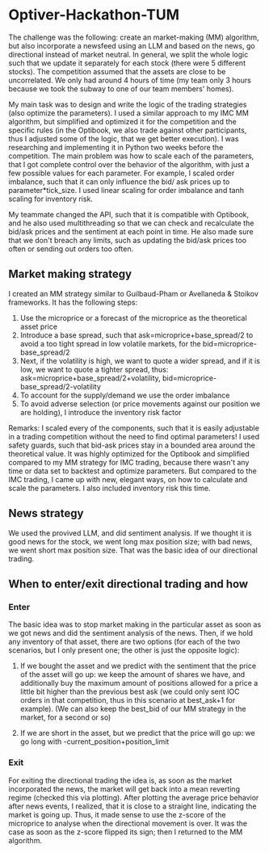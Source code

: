 # Optiver-Hackathon-TUM
The challenge was the following: create an market-making (MM) algorithm, but also incorporate a newsfeed using an LLM and based on the news, go directional instead of market neutral.
In general, we split the whole logic such that we update it separately for each stock (there were 5 different stocks). 
The competition assumed that the assets are close to be uncorrelated.
We only had around 4 hours of time (my team only 3 hours because we took the subway to one of our team members' homes).

My main task was to design and write the logic of the trading strategies (also optimize the parameters). 
I used a similar approach to my IMC MM algorithm, but simplified and optimized it for the competition and the specific rules (in the Optibook, we also trade against other participants, thus I adjusted some of the logic, that we get better execution). I was researching and implementing it in Python two weeks before the competition. The main problem was how to scale each of the parameters, that I got complete control over the behavior of the algorithm, with just a few possible values for each parameter. For example, I scaled order imbalance, such that it can only influence the bid/ ask prices up to parameter*tick_size. I used linear scaling for order imbalance and tanh scaling for inventory risk.

My teammate changed the API, such that it is compatible with Optibook, and he also used multithreading 
so that we can check and recalculate the bid/ask prices and the sentiment at each point in time. 
He also made sure that we don't breach any limits, such as updating the bid/ask prices too often or sending out orders too often.

## Market making strategy
I created an MM strategy similar to Guilbaud-Pham or Avellaneda & Stoikov frameworks. It has the following steps:

1. Use the microprice or a forecast of the microprice as the theoretical asset price
2. Introduce a base spread, such that ask=microprice+base_spread/2 to avoid a too tight spread in low volatile markets, for the bid=microprice-base_spread/2
3. Next, if the volatility is high, we want to quote a wider spread, and if it is low, we want to quote a tighter spread, thus: ask=microprice+base_spread/2+volatility, bid=microprice-base_spread/2-volatility
4. To account for the supply/demand we use the order imbalance
5. To avoid adverse selection (or price movements against our position we are holding), I introduce the inventory risk factor
   
Remarks: I scaled every of the components, such that it is easily adjustable in a trading competition without the need to find optimal parameters!
I used safety guards, such that bid-ask prices stay in a bounded area around the theoretical value. 
It was highly optimized for the Optibook and simplified compared to my MM strategy for IMC trading, because there wasn't any time or data set to backtest and optimize parameters. But compared to the IMC trading, 
I came up with new, elegant ways, on how to calculate and scale the parameters. I also included inventory risk this time.



## News strategy
We used the provived LLM, and did sentiment analysis. If we thought it is good news for the stock, we went long max position size; with bad news, we went short max position size. That was the basic idea of our directional trading.


## When to enter/exit directional trading and how
### Enter
The basic idea was to stop market making in the particular asset as soon as we got news and did the sentiment analysis of the news.
Then, if we hold any inventory of that asset, there are two options (for each of the two scenarios, but I only present one; the other is just the opposite logic):
1. If we bought the asset and we predict with the sentiment that the price of the asset will go up: we keep the amount of shares we have, and additionally buy the maximum amount of positions allowed for a price a little bit higher than the previous best ask (we could only sent IOC orders in that competition, thus in this scenario at best_ask+1 for example). (We can also keep the best_bid of our MM strategy in the market, for a second or so)
  
2. If we are short in the asset, but we predict that the price will go up: we go long with -current_position+position_limit

### Exit
For exiting the directional trading the idea is, as soon as the market incorporated the news, the market will get back into a mean reverting regime (checked this via plotting). 
After plotting the average price behavior after news events, I realized, that it is close to a straight line, indicating the market is going up. Thus, it made sense to use the z-score of the microprice to analyse 
when the directional movement is over. It was the case as soon as the z-score flipped its sign; then I returned to the MM algorithm.
